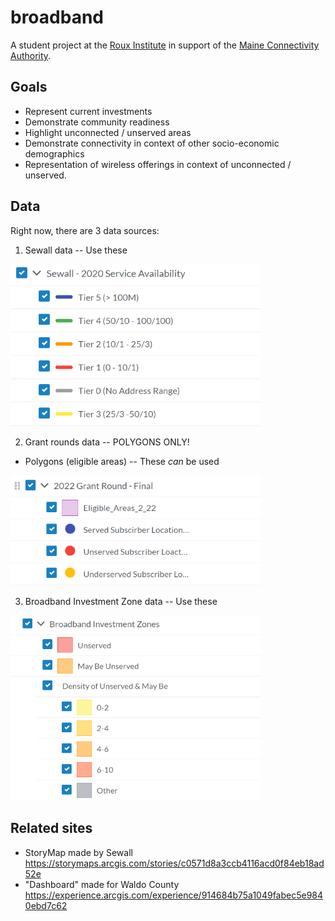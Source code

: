 
# broadband

A student project at the [Roux Institute](https://roux.northeastern.edu/) in support of the [Maine Connectivity Authority](https://www.maineconnectivity.org/).

## Goals

* Represent current investments 
* Demonstrate community readiness
* Highlight unconnected / unserved areas
* Demonstrate connectivity in context of other socio-economic demographics
* Representation of wireless offerings in context of unconnected / unserved.  

## Data

Right now, there are 3 data sources:

1. Sewall data -- Use these

<img src="figs/image.png" width="400px">

2. Grant rounds data -- POLYGONS ONLY!
* Polygons (eligible areas) -- These *can* be used

<img src="figs/image2.png" width="400px">

3. Broadband Investment Zone data -- Use these

<img src="figs/image3.png" width="400px">

## Related sites

* StoryMap made by Sewall https://storymaps.arcgis.com/stories/c0571d8a3ccb4116acd0f84eb18ad52e
* "Dashboard" made for Waldo County https://experience.arcgis.com/experience/914684b75a1049fabec5e9840ebd7c62

